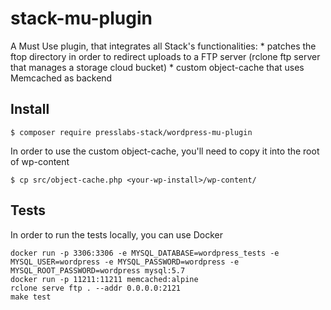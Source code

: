 # stack-mu-plugin
A Must Use plugin, that integrates all Stack's functionalities:
    * patches the ftop directory in order to redirect uploads to a FTP server (rclone ftp server that manages a storage cloud bucket)
    * custom object-cache that uses Memcached as backend 

## Install

```console
$ composer require presslabs-stack/wordpress-mu-plugin
```

In order to use the custom object-cache, you'll need to copy it into the root of wp-content

```console
$ cp src/object-cache.php <your-wp-install>/wp-content/
```

## Tests

In order to run the tests locally, you can use Docker
``` shell
docker run -p 3306:3306 -e MYSQL_DATABASE=wordpress_tests -e MYSQL_USER=wordpress -e MYSQL_PASSWORD=wordpress -e MYSQL_ROOT_PASSWORD=wordpress mysql:5.7
docker run -p 11211:11211 memcached:alpine
rclone serve ftp . --addr 0.0.0.0:2121
make test
```
